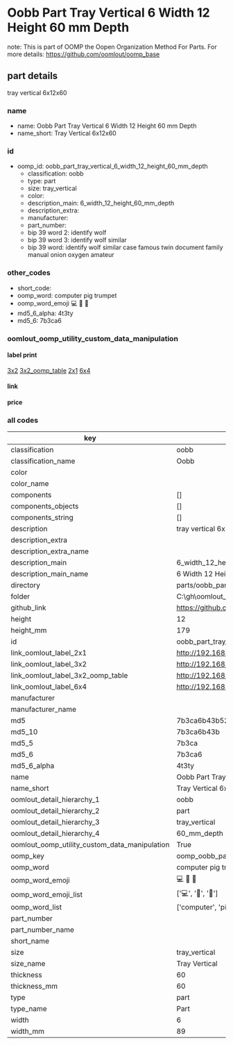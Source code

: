 # Oobb Part Tray Vertical 6 Width 12 Height 60 mm Depth  

note: This is part of OOMP the Oopen Organization Method For Parts. For more details: https://github.com/oomlout/oomp_base

##  part details
  



tray vertical 6x12x60



### name
* name: Oobb Part Tray Vertical 6 Width 12 Height 60 mm Depth
* name_short: Tray Vertical 6x12x60 
### id
* oomp_id: oobb_part_tray_vertical_6_width_12_height_60_mm_depth
  * classification: oobb
  * type: part
  * size: tray_vertical
  * color: 
  * description_main: 6_width_12_height_60_mm_depth
  * description_extra: 
  * manufacturer: 
  * part_number: 
  * bip 39 word 2: identify wolf
  * bip 39 word 3: identify wolf similar
  * bip 39 word: identify wolf similar case famous twin document family manual onion oxygen amateur

### other_codes
* short_code: 
* oomp_word: computer pig trumpet
* oomp_word_emoji :computer: :pig: :trumpet:
* md5_6_alpha: 4t3ty
* md5_6: 7b3ca6






### oomlout_oomp_utility_custom_data_manipulation
#### label print
[3x2](http://192.168.1.245:1112/?label=oomp%204t3ty)
[3x2_oomp_table](http://192.168.1.108:1112/?label=oomp%204t3ty)
[2x1](http://192.168.1.242:1112/?label=oomp%204t3ty)
[6x4](http://192.168.1.55:1112/?label=oomp%204t3ty)    

#### link

                              

#### price







### all codes 
| key | value |  
| --- | --- |  
| classification | oobb |  
| classification_name | Oobb |  
| color |  |  
| color_name |  |  
| components | [] |  
| components_objects | [] |  
| components_string | [] |  
| description | tray vertical 6x12x60 |  
| description_extra |  |  
| description_extra_name |  |  
| description_main | 6_width_12_height_60_mm_depth |  
| description_main_name | 6 Width 12 Height 60 mm Depth |  
| directory | parts/oobb_part_tray_vertical_6_width_12_height_60_mm_depth |  
| folder | C:\gh\oomlout_oobb_version_4_generated_parts\parts\oobb_part_tray_vertical_6_width_12_height_60_mm_depth |  
| github_link | https://github.com/oomlout/oomlout_oomp_part_src/tree/main/parts/oobb_part_tray_vertical_6_width_12_height_60_mm_depth |  
| height | 12 |  
| height_mm | 179 |  
| id | oobb_part_tray_vertical_6_width_12_height_60_mm_depth |  
| link_oomlout_label_2x1 | http://192.168.1.242:1112/?label=oomp%204t3ty |  
| link_oomlout_label_3x2 | http://192.168.1.245:1112/?label=oomp%204t3ty |  
| link_oomlout_label_3x2_oomp_table | http://192.168.1.108:1112/?label=oomp%204t3ty |  
| link_oomlout_label_6x4 | http://192.168.1.55:1112/?label=oomp%204t3ty |  
| manufacturer |  |  
| manufacturer_name |  |  
| md5 | 7b3ca6b43b52880fada9523391ff3384 |  
| md5_10 | 7b3ca6b43b |  
| md5_5 | 7b3ca |  
| md5_6 | 7b3ca6 |  
| md5_6_alpha | 4t3ty |  
| name | Oobb Part Tray Vertical 6 Width 12 Height 60 mm Depth |  
| name_short | Tray Vertical 6x12x60  |  
| oomlout_detail_hierarchy_1 | oobb |  
| oomlout_detail_hierarchy_2 | part |  
| oomlout_detail_hierarchy_3 | tray_vertical |  
| oomlout_detail_hierarchy_4 | 60_mm_depth |  
| oomlout_oomp_utility_custom_data_manipulation | True |  
| oomp_key | oomp_oobb_part_tray_vertical_6_width_12_height_60_mm_depth |  
| oomp_word | computer pig trumpet |  
| oomp_word_emoji | :computer: :pig: :trumpet: |  
| oomp_word_emoji_list | [':computer:', ':pig:', ':trumpet:'] |  
| oomp_word_list | ['computer', 'pig', 'trumpet'] |  
| part_number |  |  
| part_number_name |  |  
| short_name |  |  
| size | tray_vertical |  
| size_name | Tray Vertical |  
| thickness | 60 |  
| thickness_mm | 60 |  
| type | part |  
| type_name | Part |  
| width | 6 |  
| width_mm | 89 |  
